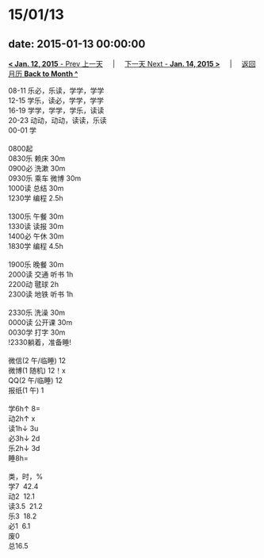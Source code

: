 # 15/01/13

date: 2015-01-13 00:00:00
---
[**< Jan. 12, 2015** - Prev 上一天](/lifelogs/2015/01/d12.md) &nbsp; &nbsp; | &nbsp; &nbsp; [下一天 Next - **Jan. 14, 2015 >**](/lifelogs/2015/01/d14.md) &nbsp; &nbsp; |  &nbsp; &nbsp; [返回月历 **Back to Month ^**](/lifelogs/2015/01/index.md)
<br/><div>08-11 乐必，乐读，学学，学学<br/>12-15 学乐，读必，学学，学学<br/>16-19 学学，学学，学乐，读读<br/>20-23 动动，动动，读读，乐读</div><div>00-01 学<br/><div><br/></div>0800起<br/>0830乐 赖床 30m</div><div>0900必 洗漱 30m</div><div>0930乐 乘车 微博 30m</div><div>1000读 总结 30m<br/>1230学 编程 2.5h<br/><br/></div><div>1300乐 午餐 30m</div><div>1330读 读报 30m</div><div>1400必 午休 30m</div><div>1830学 编程 4.5h</div><div><br/>1900乐 晚餐 30m<br/>2000读 交通 听书 1h</div><div>2200动 毽球 2h</div><div>2300读 地铁 听书 1h</div><div><br/></div><div>2330乐 洗澡 30m</div><div>0000读 公开课 30m</div><div>0030学 打字 30m</div><div>!2330躺着，准备睡!<div><br/></div><div>微信(2 午/临睡) 12</div>微博(1 随机) 12！x<br/>QQ(2 午/临睡) 12<br/>报纸(1 午) 1<div><br/></div>学6h↑ 8=<br/>动2h↑ x<br/>读1h↓ 3u<br/>必3h↓ 2d<br/>乐2h↓ 3d<br/>睡8h=<div><br/></div>类，时，%<br/>学7  42.4<br/>动2  12.1<br/>读3.5  21.2<br/>乐3  18.2<br/>必1  6.1<br/>废0<br/>总16.5</div>

